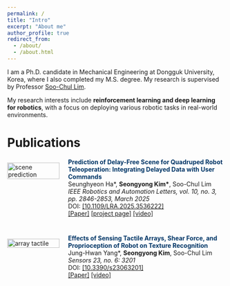 ```yaml
---
permalink: /
title: "Intro"
excerpt: "About me"
author_profile: true
redirect_from: 
  - /about/
  - /about.html
---
```


I am a Ph.D. candidate in Mechanical Engineering at Dongguk University, Korea, where I also completed my M.S. degree. My research is supervised by Professor [Soo-Chul Lim](http://irobot.dgu.edu/).

My research interests include **reinforcement learning and deep learning for robotics**, with a focus on deploying various robotic tasks in real-world environments.

Publications
======
<!-- Paper: scene prediction for quadruped teleoperation -->
<div style="display: flex; align-items: flex-start; margin-bottom: 40px;">
    <div style="width: 25%; margin-top: 10px;">
        <img src="files/video_prediction_result.gif" alt="scene prediction" style="width: 100%;">
    </div>
    <div style="width: 75%; margin-left: 20px;">
        <span style="color:#003566"><b>Prediction of Delay-Free Scene for Quadruped Robot Teleoperation: Integrating Delayed Data with User Commands</b></span> <br>
        Seunghyeon Ha*, <b>Seongyong Kim*</b>, Soo-Chul Lim <br>
        <i>IEEE Robotics and Automation Letters, vol. 10, no. 3, pp. 2846-2853, March 2025</i> <br>
        DOI: <a href="https://doi.org/10.1109/LRA.2025.3536222">[10.1109/LRA.2025.3536222]</a> <br>
        <a href="https://ieeexplore.ieee.org/document/10857415">[Paper]</a> <a href="https://seongdrgn.github.io/scene-prediction-quadruped/">[project page]</a> <a href="https://www.youtube.com/watch?v=wL9UEJnq53s">[video]</a>
        <br>
    </div>
</div>

<!-- Project: array tactile sensor -->
<div style="display: flex; align-items: flex-start; margin-bottom: 40px;">
    <div style="width: 25%; margin-top: 10px;">
        <img src="files/array_tactile.gif" alt="array tactile" style="width: 100%;">
    </div>
    <div style="width: 75%; margin-left: 20px;">
        <span style="color:#003566"><b>Effects of Sensing Tactile Arrays, Shear Force, and Proprioception of Robot on Texture Recognition</b></span> <br>
        Jung-Hwan Yang*, <b>Seongyong Kim</b>, Soo-Chul Lim <br>
        <i>Sensors 23, no. 6: 3201</i> <br>
        DOI: <a href="https://doi.org/10.3390/s23063201">[10.3390/s23063201]</a> <br>
        <a href="https://www.mdpi.com/1424-8220/23/6/3201">[Paper]</a> <a href="https://www.youtube.com/watch?v=l--EEY5fy4g">[video]</a>
        <br>
    </div>
</div>
